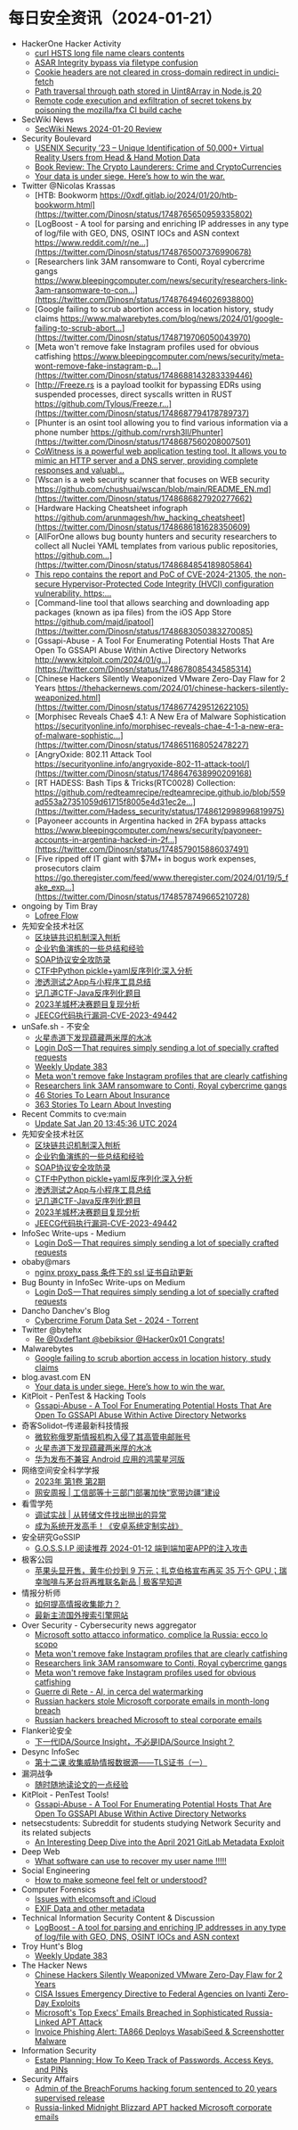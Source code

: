 # 每日安全资讯（2024-01-21）

- HackerOne Hacker Activity
  - [curl HSTS long file name clears contents](https://hackerone.com/reports/2279759)
  - [ASAR Integrity bypass via filetype confusion](https://hackerone.com/reports/2271095)
  - [Cookie headers are not cleared in cross-domain redirect in undici-fetch](https://hackerone.com/reports/2243710)
  - [Path traversal through path stored in Uint8Array in Node.js 20](https://hackerone.com/reports/2256167)
  - [Remote code execution and exfiltration of secret tokens by poisoning the mozilla/fxa CI build cache](https://hackerone.com/reports/2255750)
- SecWiki News
  - [SecWiki News 2024-01-20 Review](http://www.sec-wiki.com/?2024-01-20)
- Security Boulevard
  - [USENIX Security ’23 – Unique Identification of 50,000+ Virtual Reality Users from Head & Hand Motion Data](https://securityboulevard.com/2024/01/usenix-security-23-unique-identification-of-50000-virtual-reality-users-from-head-hand-motion-data/)
  - [Book Review: The Crypto Launderers: Crime and CryptoCurrencies](https://securityboulevard.com/2024/01/book-review-the-crypto-launderers-crime-and-cryptocurrencies/)
  - [Your data is under siege. Here’s how to win the war.](https://securityboulevard.com/2024/01/your-data-is-under-siege-heres-how-to-win-the-war/)
- Twitter @Nicolas Krassas
  - [HTB: Bookworm https://0xdf.gitlab.io/2024/01/20/htb-bookworm.html](https://twitter.com/Dinosn/status/1748765650959335802)
  - [LogBoost - A tool for parsing and enriching IP addresses in any type of log/file with GEO, DNS, OSINT IOCs and ASN context https://www.reddit.com/r/ne...](https://twitter.com/Dinosn/status/1748765007376990678)
  - [Researchers link 3AM ransomware to Conti, Royal cybercrime gangs https://www.bleepingcomputer.com/news/security/researchers-link-3am-ransomware-to-con...](https://twitter.com/Dinosn/status/1748764946026938800)
  - [Google failing to scrub abortion access in location history, study claims https://www.malwarebytes.com/blog/news/2024/01/google-failing-to-scrub-abort...](https://twitter.com/Dinosn/status/1748719706050043970)
  - [Meta won't remove fake Instagram profiles used for obvious catfishing https://www.bleepingcomputer.com/news/security/meta-wont-remove-fake-instagram-p...](https://twitter.com/Dinosn/status/1748688143283339446)
  - [http://Freeze.rs is a payload toolkit for bypassing EDRs using suspended processes, direct syscalls written in RUST https://github.com/Tylous/Freeze.r...](https://twitter.com/Dinosn/status/1748687794178789737)
  - [Phunter is an osint tool allowing you to find various information via a phone number https://github.com/rvrsh3ll/Phunter](https://twitter.com/Dinosn/status/1748687560208007501)
  - [CoWitness is a powerful web application testing tool. It allows you to mimic an HTTP server and a DNS server, providing complete responses and valuabl...](https://twitter.com/Dinosn/status/1748687088055140586)
  - [Wscan is a web security scanner that focuses on WEB security https://github.com/chushuai/wscan/blob/main/README_EN.md](https://twitter.com/Dinosn/status/1748686827920277662)
  - [Hardware Hacking Cheatsheet infograph https://github.com/arunmagesh/hw_hacking_cheatsheet](https://twitter.com/Dinosn/status/1748686181628350609)
  - [AllForOne allows bug bounty hunters and security researchers to collect all Nuclei YAML templates from various public repositories, https://github.com...](https://twitter.com/Dinosn/status/1748684854189805864)
  - [This repo contains the report and PoC of CVE-2024-21305, the non-secure Hypervisor-Protected Code Integrity (HVCI) configuration vulnerability. https:...](https://twitter.com/Dinosn/status/1748683782507332010)
  - [Command-line tool that allows searching and downloading app packages (known as ipa files) from the iOS App Store https://github.com/majd/ipatool](https://twitter.com/Dinosn/status/1748683050383270085)
  - [Gssapi-Abuse - A Tool For Enumerating Potential Hosts That Are Open To GSSAPI Abuse Within Active Directory Networks http://www.kitploit.com/2024/01/g...](https://twitter.com/Dinosn/status/1748678085434585314)
  - [Chinese Hackers Silently Weaponized VMware Zero-Day Flaw for 2 Years https://thehackernews.com/2024/01/chinese-hackers-silently-weaponized.html](https://twitter.com/Dinosn/status/1748677429512622105)
  - [Morphisec Reveals Chae$ 4.1: A New Era of Malware Sophistication https://securityonline.info/morphisec-reveals-chae-4-1-a-new-era-of-malware-sophistic...](https://twitter.com/Dinosn/status/1748651168052478227)
  - [AngryOxide: 802.11 Attack Tool https://securityonline.info/angryoxide-802-11-attack-tool/](https://twitter.com/Dinosn/status/1748647638990209168)
  - [RT HADESS: Bash Tips & Tricks(RTC0028) Collection: https://github.com/redteamrecipe/redteamrecipe.github.io/blob/559ad553a27351059d61715f8005e4d31ec2e...](https://twitter.com/Hadess_security/status/1748612998996819975)
  - [Payoneer accounts in Argentina hacked in 2FA bypass attacks https://www.bleepingcomputer.com/news/security/payoneer-accounts-in-argentina-hacked-in-2f...](https://twitter.com/Dinosn/status/1748579015886037491)
  - [Five ripped off IT giant with $7M+ in bogus work expenses, prosecutors claim https://go.theregister.com/feed/www.theregister.com/2024/01/19/5_fake_exp...](https://twitter.com/Dinosn/status/1748578749665210728)
- ongoing by Tim Bray
  - [Lofree Flow](https://www.tbray.org/ongoing/When/202x/2024/01/20/Lofree-Flow)
- 先知安全技术社区
  - [区块链共识机制深入刨析](https://xz.aliyun.com/t/13288)
  - [企业钓鱼演练的一些总结和经验](https://xz.aliyun.com/t/13287)
  - [SOAP协议安全攻防录](https://xz.aliyun.com/t/13285)
  - [CTF中Python pickle+yaml反序列化深入分析](https://xz.aliyun.com/t/13281)
  - [渗透测试之App与小程序工具总结](https://xz.aliyun.com/t/13280)
  - [记几道CTF-Java反序列化题目](https://xz.aliyun.com/t/13279)
  - [2023羊城杯决赛题目复现分析](https://xz.aliyun.com/t/13278)
  - [JEECG代码执行漏洞-CVE-2023-49442](https://xz.aliyun.com/t/13283)
- unSafe.sh - 不安全
  - [火星赤道下发现蕴藏两米厚的水冰](https://buaq.net/go-217094.html)
  - [Login DoS — That requires simply sending a lot of specially crafted requests](https://buaq.net/go-217099.html)
  - [Weekly Update 383](https://buaq.net/go-217098.html)
  - [Meta won't remove fake Instagram profiles that are clearly catfishing](https://buaq.net/go-217096.html)
  - [Researchers link 3AM ransomware to Conti, Royal cybercrime gangs](https://buaq.net/go-217097.html)
  - [46 Stories To Learn About Insurance](https://buaq.net/go-217109.html)
  - [363 Stories To Learn About Investing](https://buaq.net/go-217110.html)
- Recent Commits to cve:main
  - [Update Sat Jan 20 13:45:36 UTC 2024](https://github.com/trickest/cve/commit/a070bdca9ad699481443c8b223ac3c2b0c081446)
- 先知安全技术社区
  - [区块链共识机制深入刨析](https://xz.aliyun.com/t/13288)
  - [企业钓鱼演练的一些总结和经验](https://xz.aliyun.com/t/13287)
  - [SOAP协议安全攻防录](https://xz.aliyun.com/t/13285)
  - [CTF中Python pickle+yaml反序列化深入分析](https://xz.aliyun.com/t/13281)
  - [渗透测试之App与小程序工具总结](https://xz.aliyun.com/t/13280)
  - [记几道CTF-Java反序列化题目](https://xz.aliyun.com/t/13279)
  - [2023羊城杯决赛题目复现分析](https://xz.aliyun.com/t/13278)
  - [JEECG代码执行漏洞-CVE-2023-49442](https://xz.aliyun.com/t/13283)
- InfoSec Write-ups - Medium
  - [Login DoS — That requires simply sending a lot of specially crafted requests](https://infosecwriteups.com/login-dos-that-requires-simply-sending-a-lot-of-specially-crafted-requests-2ca927c628dd?source=rss----7b722bfd1b8d---4)
- obaby@mars
  - [nginx proxy_pass 条件下的 ssl 证书自动更新](https://h4ck.org.cn/2024/01/15152)
- Bug Bounty in InfoSec Write-ups on Medium
  - [Login DoS — That requires simply sending a lot of specially crafted requests](https://infosecwriteups.com/login-dos-that-requires-simply-sending-a-lot-of-specially-crafted-requests-2ca927c628dd?source=rss----7b722bfd1b8d--bug_bounty)
- Dancho Danchev's Blog
  - [Cybercrime Forum Data Set - 2024 - Torrent](https://ddanchev.blogspot.com/2024/01/cybercrime-forum-data-set-2024-torrent.html)
- Twitter @bytehx
  - [Re @0xdef1ant @bebiksior @Hacker0x01 Congrats!](https://twitter.com/bytehx343/status/1748479494699004071)
- Malwarebytes
  - [Google failing to scrub abortion access in location history, study claims](https://www.malwarebytes.com/blog/news/2024/01/google-failing-to-scrub-abortion-access-in-location-history-study-claims)
- blog.avast.com EN
  - [Your data is under siege. Here’s how to win the war.](https://blog.avast.com/your-data-is-under-siege.-heres-how-to-win-the-war)
- KitPloit - PenTest &amp; Hacking Tools
  - [Gssapi-Abuse - A Tool For Enumerating Potential Hosts That Are Open To GSSAPI Abuse Within Active Directory Networks](http://www.kitploit.com/2024/01/gssapi-abuse-tool-for-enumerating.html)
- 奇客Solidot–传递最新科技情报
  - [微软称俄罗斯情报机构入侵了其高管电邮账号](https://www.solidot.org/story?sid=77182)
  - [火星赤道下发现蕴藏两米厚的水冰](https://www.solidot.org/story?sid=77181)
  - [华为发布不兼容 Android 应用的鸿蒙星河版](https://www.solidot.org/story?sid=77180)
- 网络空间安全科学学报
  - [2023年 第1卷 第2期](https://mp.weixin.qq.com/s?__biz=MzI0NjU2NDMwNQ==&mid=2247497287&idx=1&sn=5fce6161897e7ecace8840fdccb2a7ad&chksm=e9bfe2f9dec86befa16544d9040f2420fde7a22a8dc62daa0fc390eaf11616dfd46cecd88495&scene=58&subscene=0#rd)
  - [网安周报 | 工信部等十三部门部署加快“宽带边疆”建设](https://mp.weixin.qq.com/s?__biz=MzI0NjU2NDMwNQ==&mid=2247497287&idx=2&sn=807a9df57474d0f957e5bb354931669c&chksm=e9bfe2f9dec86befae6ce98a31a0ec5ebd1a5257e9913e758b146e074b704eb0e88e5f8c3424&scene=58&subscene=0#rd)
- 看雪学苑
  - [调试实战 | 从转储文件找出抛出的异常](https://mp.weixin.qq.com/s?__biz=MjM5NTc2MDYxMw==&mid=2458536716&idx=1&sn=51795bf65c0729c7fa25e104aede8c89&chksm=b18d7b8686faf29054a4979db56ee13bec138a1c2aa487c8fb76dd283c4dc4ac3e7f0748f902&scene=58&subscene=0#rd)
  - [成为系统开发高手！《安卓系统定制实战》](https://mp.weixin.qq.com/s?__biz=MjM5NTc2MDYxMw==&mid=2458536716&idx=2&sn=ec3c49590b42db98d4fead22808eb1c9&chksm=b18d7b8686faf2908f0cc22d555fea6a72703ed1fe39f8517bd810f9fb45a395761cb8532a03&scene=58&subscene=0#rd)
- 安全研究GoSSIP
  - [G.O.S.S.I.P 阅读推荐 2024-01-12 端到端加密APP的注入攻击](https://mp.weixin.qq.com/s?__biz=Mzg5ODUxMzg0Ng==&mid=2247497166&idx=1&sn=ed38587eecbef1579c06de058e616990&chksm=c063db17f7145201ebd8930ea899fb4fc67d953d35a76e9e6c7317523eff3e68a3cf5239fc18&scene=58&subscene=0#rd)
- 极客公园
  - [苹果头显开售，黄牛价炒到 9 万元；扎克伯格宣布再买 35 万个 GPU；瑞幸咖啡与茅台将再推联名新品 | 极客早知道](https://mp.weixin.qq.com/s?__biz=MTMwNDMwODQ0MQ==&mid=2653031768&idx=1&sn=3d01816b3bc5cef44b67e5f82a9badd9&chksm=7e5770ee4920f9f89b0a8fdac2adeda00591476f6743b71da6ca578219f55423fbdfd880255c&scene=58&subscene=0#rd)
- 情报分析师
  - [如何提高情报收集能力？](https://mp.weixin.qq.com/s?__biz=MzA3Mjc1MTkwOA==&mid=2650544522&idx=1&sn=22089b9fd981e29c2c7c1257dc58e5be&chksm=871137c1b066bed7592791f6bd1df9ab73bfbcb7ca5c8a58c6056025acc21c000e325f4ec6f0&scene=58&subscene=0#rd)
  - [最新主流国外搜索引擎网站](https://mp.weixin.qq.com/s?__biz=MzA3Mjc1MTkwOA==&mid=2650544522&idx=2&sn=f6fa83f2d8ed95bb8d3bda0930b3457d&chksm=871137c1b066bed743e51267765cc3190a7ddbb2080cc73c0f8c94882d950b869161670f6f10&scene=58&subscene=0#rd)
- Over Security - Cybersecurity news aggregator
  - [Microsoft sotto attacco informatico, complice la Russia: ecco lo scopo](https://www.cybersecurity360.it/nuove-minacce/microsoft-sotto-attacco-informatico-complice-la-russia/)
  - [Meta won't remove fake Instagram profiles that are clearly catfishing](https://www.bleepingcomputer.com/news/security/meta-wont-remove-fake-instagram-profiles-that-are-clearly-catfishing/)
  - [Researchers link 3AM ransomware to Conti, Royal cybercrime gangs](https://www.bleepingcomputer.com/news/security/researchers-link-3am-ransomware-to-conti-royal-cybercrime-gangs/)
  - [Meta won't remove fake Instagram profiles used for obvious catfishing](https://www.bleepingcomputer.com/news/security/meta-wont-remove-fake-instagram-profiles-used-for-obvious-catfishing/)
  - [Guerre di Rete - AI, in cerca del watermarking](https://guerredirete.substack.com/p/guerre-di-rete-ai-in-cerca-del-watermarking)
  - [Russian hackers stole Microsoft corporate emails in month-long breach](https://www.bleepingcomputer.com/news/security/russian-hackers-stole-microsoft-corporate-emails-in-month-long-breach/)
  - [Russian hackers breached Microsoft to steal corporate emails](https://www.bleepingcomputer.com/news/security/russian-hackers-breached-microsoft-to-steal-corporate-emails/)
- Flanker论安全
  - [下一代IDA/Source Insight，不必是IDA/Source Insight？](https://mp.weixin.qq.com/s?__biz=MzI3ODI4NDM2MA==&mid=2247483865&idx=1&sn=a1a652106de5a0a0466f82f8f8587675&chksm=eb5810fedc2f99e8aaa02d8b89f44c6764f1c0bbf8114a876824c8230fce0f308e938fc35c55&scene=58&subscene=0#rd)
- Desync InfoSec
  - [第十二课 收集威胁情报数据源——TLS证书（一）](https://mp.weixin.qq.com/s?__biz=MzkzMDE3ODc1Mw==&mid=2247487246&idx=1&sn=dad37e90e9f8a19f70dc9918147e9237&chksm=c27f7ca0f508f5b696392a033d3c85a2d52ddb4d88a2b36b78e5d6d4a383e9098c352b9085a0&scene=58&subscene=0#rd)
- 漏洞战争
  - [随时随地读论文的一点经验](https://mp.weixin.qq.com/s?__biz=MzU0MzgzNTU0Mw==&mid=2247485193&idx=1&sn=13f396aa520b334083037f738a470b04&chksm=fb0413f1cc739ae728dd84a5fed4546aa78dee7abfb37fbdd2c341fc462f33f78f440302f22c&scene=58&subscene=0#rd)
- KitPloit - PenTest Tools!
  - [Gssapi-Abuse - A Tool For Enumerating Potential Hosts That Are Open To GSSAPI Abuse Within Active Directory Networks](http://www.kitploit.com/2024/01/gssapi-abuse-tool-for-enumerating.html)
- netsecstudents: Subreddit for students studying Network Security and its related subjects
  - [An Interesting Deep Dive into the April 2021 GitLab Metadata Exploit](https://www.reddit.com/r/netsecstudents/comments/19bhzn3/an_interesting_deep_dive_into_the_april_2021/)
- Deep Web
  - [What software can use to recover my user name !!!!!](https://www.reddit.com/r/deepweb/comments/19bbv8w/what_software_can_use_to_recover_my_user_name/)
- Social Engineering
  - [How to make someone feel felt or understood?](https://www.reddit.com/r/SocialEngineering/comments/19bmizd/how_to_make_someone_feel_felt_or_understood/)
- Computer Forensics
  - [Issues with elcomsoft and iCloud](https://www.reddit.com/r/computerforensics/comments/19bnk16/issues_with_elcomsoft_and_icloud/)
  - [EXIF Data and other metadata](https://www.reddit.com/r/computerforensics/comments/19bi1t9/exif_data_and_other_metadata/)
- Technical Information Security Content & Discussion
  - [LogBoost - A tool for parsing and enriching IP addresses in any type of log/file with GEO, DNS, OSINT IOCs and ASN context](https://www.reddit.com/r/netsec/comments/19bdl6j/logboost_a_tool_for_parsing_and_enriching_ip/)
- Troy Hunt's Blog
  - [Weekly Update 383](https://www.troyhunt.com/weekly-update-383/)
- The Hacker News
  - [Chinese Hackers Silently Weaponized VMware Zero-Day Flaw for 2 Years](https://thehackernews.com/2024/01/chinese-hackers-silently-weaponized.html)
  - [CISA Issues Emergency Directive to Federal Agencies on Ivanti Zero-Day Exploits](https://thehackernews.com/2024/01/cisa-issues-emergency-directive-to.html)
  - [Microsoft's Top Execs' Emails Breached in Sophisticated Russia-Linked APT Attack](https://thehackernews.com/2024/01/microsofts-top-execs-emails-breached-in.html)
  - [Invoice Phishing Alert: TA866 Deploys WasabiSeed & Screenshotter Malware](https://thehackernews.com/2024/01/invoice-phishing-alert-ta866-deploys.html)
- Information Security
  - [Estate Planning: How To Keep Track of Passwords, Access Keys, and PINs](https://www.reddit.com/r/Information_Security/comments/19b9dah/estate_planning_how_to_keep_track_of_passwords/)
- Security Affairs
  - [Admin of the BreachForums hacking forum sentenced to 20 years supervised release](https://securityaffairs.com/157811/cyber-crime/breachforums-admin-sentenced.html)
  - [Russia-linked Midnight Blizzard APT hacked Microsoft corporate emails](https://securityaffairs.com/157802/apt/midnight-blizzard-hacked-microsoft-email-accounts.html)
